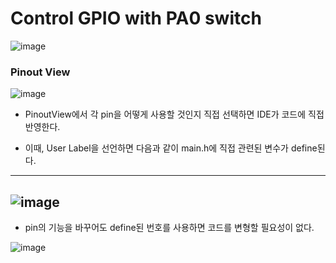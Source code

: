# Control GPIO with PA0 switch


![image](https://github.com/user-attachments/assets/22284a82-e182-43e8-a94e-3de6126f1913)

### Pinout View
![image](https://github.com/user-attachments/assets/c99a0a1b-f9af-47b2-b721-51e7e2b28bf2)

- PinoutView에서 각 pin을 어떻게 사용할 것인지 직접 선택하면 IDE가 코드에 직접 반영한다.

- 이때, User Label을 선언하면 다음과 같이 main.h에 직접 관련된 변수가 define된다.
-----------------------------------------------------------------------------------------
  ![image](https://github.com/user-attachments/assets/e4db9358-8621-4f92-bf23-54a090be3e7d)
-----------------------------------------------------------------------------------------

- pin의 기능을 바꾸어도 define된 번호를 사용하면 코드를 변형할 필요성이 없다.

![image](https://github.com/user-attachments/assets/1a151d41-f719-44ff-8dd7-03a55639ef1f)

  
